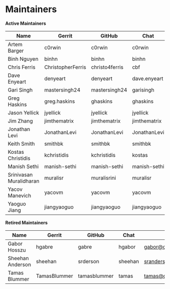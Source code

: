 Maintainers
===========

**Active Maintainers**

| Name          |  Gerrit           |  GitHub        |  Chat  |  email
|---------------|-------------------|----------------|--------------|---------------------------------------
| Artem Barger  |  c0rwin           |  c0rwin        |  c0rwin      | <bartem@il.ibm.com>
| Binh Nguyen   |  binhn            |  binhn         |  binhn         | <binhn@us.ibm.com>
| Chris Ferris  |  ChristopherFerris | christo4ferris | cbf       |    <chris.ferris@gmail.com>
| Dave Enyeart  |  denyeart          | denyeart       |  dave.enyeart | <enyeart@us.ibm.com>
| Gari Singh    |  mastersingh24     | mastersingh24 |  garisingh    | <gari.r.singh@gmail.com>
| Greg Haskins  |  greg.haskins     |  ghaskins      |  ghaskins     | <gregory.haskins@gmail.com>
| Jason Yellick  | jyellick      |     jyellick     |   jyellick     | <jyellick@us.ibm.com>
| Jim Zhang      | jimthematrix    |   jimthematrix  |  jimthematrix | jim\_the\_<matrix@hotmail.com>
| Jonathan Levi  | JonathanLevi   |    JonathanLevi  |  JonathanLevi | <jonathan@hacera.com>
| Keith Smith   |  smithbk       |     smithbk     |    smithbk      | <bksmith@us.ibm.com>
| Kostas    Christidis    |   kchristidis   |     kchristidis   |  kostas     |   <kostas@gmail.com>
| Manish Sethi   | manish-sethi    |   manish-sethi |   manish-sethi | <manish.sethi@gmail.com>
| Srinivasan Muralidharan |      muralisr      |    muralisrini    | muralisr   |   <srinivasan.muralidharan99@gmail.com>
| Yacov Manevich | yacovm     |        yacovm    |      yacovm      |  <yacovm@il.ibm.com>
| Yaoguo Jiang  |  jiangyaoguo     |   jiangyaoguo   |  jiangyaoguo  | <jiangyaoguo@gmail.com>


**Retired Maintainers**

| Name          |  Gerrit           |  GitHub        |  Chat  |  email
|---------------|-------------------|----------------|--------------|---------------------------------------
| Gabor Hosszu |    hgabre  |       gabre     |     hgabor   | <gabor@digitalasset.com>
| Sheehan Anderson | sheehan    |   srderson    |  sheehan | <sranderson@gmail.com>
| Tamas Blummer  | TamasBlummer | tamasblummer | tamas   | <tamas@digitalasset.com>
